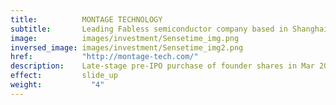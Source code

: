 ```yaml
---
title:          MONTAGE TECHNOLOGY
subtitle:       Leading Fabless semiconductor company based in Shanghai
image:          images/investment/Sensetime_img.png
inversed_image: images/investment/Sensetime_img2.png
href:           "http://montage-tech.com/"
description:    Late-stage pre-IPO purchase of founder shares in Mar 2013.  Company went public in Sep 2013 and Sagamore sold shares in four tranches over Jan to May 2014 for net return of 1.7x and an 85% IRR.
effect:         slide_up
weight:           "4"
---
```

